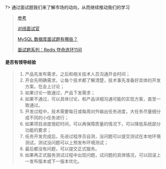 ?> 通过面试题我们来了解市场的动向，从而继续推动我们的学习

> [参考](https://blog.csdn.net/u013984781/article/details/102454730)
>
> [对线面试官](https://javainterview.gitee.io/luffy)
>
> [MySQL 数据库面试题有哪些？](https://www.zhihu.com/question/486105337/answer/2269843039)
>
> [面试题系列：Redis 夺命连环11问](https://zhuanlan.zhihu.com/p/368770382)

####  是否有领导经验

> 1. 产品先发布需求，之后和相关技术人员沟通开会时间；
> 2. 开会先明确需求，让每个技术都了解清楚，技术事先准备好具体的开发方案，在会上讨论；
> 3. 如果讨论一致通过，产品下发需求；
> 4. 如果不通过，可以具体讨论，和产品详细沟通可能的实现方案，直至一致通过。
> 5. 开发过程中，技术需要每日或每周对外输出任务进度，大任务尽量细分成不同的小任务进行；
> 6. 如果项目进度很赶时间，可以再保障质量的情况下，可以降低系统部分功能的要求；
> 7. 任务开发完成后，先进过程序员自测，没问题可以提交测试在本地环境测试，测试没问题可以上预发布环境测试；
> 8. 最后都没有问题，可以提交正式服务。
> 9. 如果再正式服务测试过程中出现问题，试问题的具体情况，可以回滚上一发布版本或下一版本优化。
